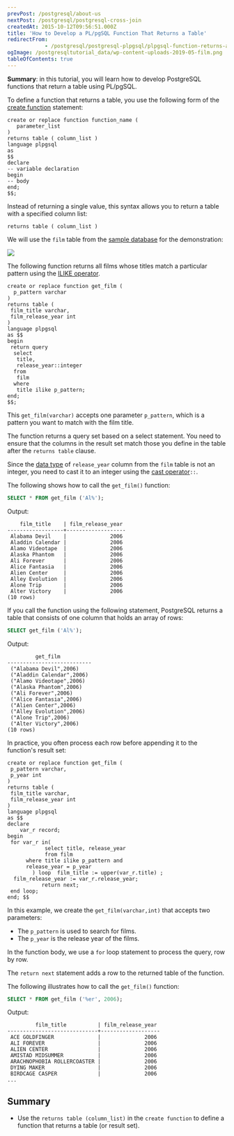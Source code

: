 ```yaml
---
prevPost: /postgresql/about-us
nextPost: /postgresql/postgresql-cross-join
createdAt: 2015-10-12T09:56:51.000Z
title: 'How to Develop a PL/pgSQL Function That Returns a Table'
redirectFrom: 
            - /postgresql/postgresql-plpgsql/plpgsql-function-returns-a-table
ogImage: /postgresqltutorial_data/wp-content-uploads-2019-05-film.png
tableOfContents: true
---
```


**Summary**: in this tutorial, you will learn how to develop PostgreSQL functions that return a table using PL/pgSQL.

To define a function that returns a table, you use the following form of the [create function](/postgresql/postgresql-plpgsql/postgresql-create-function) statement:

```
create or replace function function_name (
   parameter_list
)
returns table ( column_list )
language plpgsql
as
$$
declare
-- variable declaration
begin
-- body
end;
$$;
```

Instead of returning a single value, this syntax allows you to return a table with a specified column list:

```
returns table ( column_list )
```

We will use the `film` table from the [sample database](/postgresql/postgresql-getting-started/postgresql-sample-database) for the demonstration:

![](/postgresqltutorial_data/wp-content-uploads-2019-05-film.png)

The following function returns all films whose titles match a particular pattern using the [ILIKE operator](/postgresql/postgresql-like).

```
create or replace function get_film (
  p_pattern varchar
)
returns table (
 film_title varchar,
 film_release_year int
)
language plpgsql
as $$
begin
 return query
  select
   title,
   release_year::integer
  from
   film
  where
   title ilike p_pattern;
end;
$$;
```

This `get_film(varchar)` accepts one parameter `p_pattern`, which is a pattern you want to match with the film title.

The function returns a query set based on a select statement. You need to ensure that the columns in the result set match those you define in the table after the `returns table` clause.

Since the [data type](/postgresql/postgresql-data-types) of `release_year` column from the `film` table is not an integer, you need to cast it to an integer using the [cast operator](/postgresql/postgresql-tutorial/postgresql-cast)`::`.

The following shows how to call the `get_film()` function:

```sql
SELECT * FROM get_film ('Al%');
```

Output:

```
    film_title    | film_release_year
------------------+-------------------
 Alabama Devil    |              2006
 Aladdin Calendar |              2006
 Alamo Videotape  |              2006
 Alaska Phantom   |              2006
 Ali Forever      |              2006
 Alice Fantasia   |              2006
 Alien Center     |              2006
 Alley Evolution  |              2006
 Alone Trip       |              2006
 Alter Victory    |              2006
(10 rows)
```

If you call the function using the following statement, PostgreSQL returns a table that consists of one column that holds an array of rows:

```sql
SELECT get_film ('Al%');
```

Output:

```
         get_film
---------------------------
 ("Alabama Devil",2006)
 ("Aladdin Calendar",2006)
 ("Alamo Videotape",2006)
 ("Alaska Phantom",2006)
 ("Ali Forever",2006)
 ("Alice Fantasia",2006)
 ("Alien Center",2006)
 ("Alley Evolution",2006)
 ("Alone Trip",2006)
 ("Alter Victory",2006)
(10 rows)
```

In practice, you often process each row before appending it to the function's result set:

```
create or replace function get_film (
 p_pattern varchar,
 p_year int
)
returns table (
 film_title varchar,
 film_release_year int
)
language plpgsql
as $$
declare
    var_r record;
begin
 for var_r in(
            select title, release_year
            from film
      where title ilike p_pattern and
      release_year = p_year
        ) loop  film_title := upper(var_r.title) ;
  film_release_year := var_r.release_year;
           return next;
 end loop;
end; $$
```

In this example, we create the `get_film(varchar,int)` that accepts two parameters:

- The `p_pattern` is used to search for films.
- The `p_year` is the release year of the films.

In the function body, we use a `for` loop statement to process the query, row by row.

The `return next` statement adds a row to the returned table of the function.

The following illustrates how to call the `get_film()` function:

```sql
SELECT * FROM get_film ('%er', 2006);
```

Output:

```
         film_title          | film_release_year
-----------------------------+-------------------
 ACE GOLDFINGER              |              2006
 ALI FOREVER                 |              2006
 ALIEN CENTER                |              2006
 AMISTAD MIDSUMMER           |              2006
 ARACHNOPHOBIA ROLLERCOASTER |              2006
 DYING MAKER                 |              2006
 BIRDCAGE CASPER             |              2006
...
```

## Summary

- Use the `returns table (column_list)` in the `create function` to define a function that returns a table (or result set).
